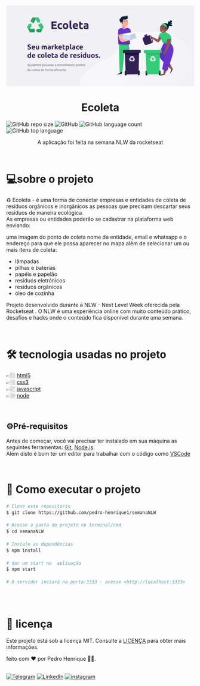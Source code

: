 <img src="github/banner.png" align="center" width='800' />

<h1 align="center">Ecoleta</h1>

![GitHub repo size](https://img.shields.io/github/repo-size/pedro-henrique1/semanaNLW)
![GitHub](https://img.shields.io/github/license/pedro-henrique1/semanaNLW)
![GitHub language count](https://img.shields.io/github/languages/count/pedro-henrique1/semanaNLW)
![GitHub top language](https://img.shields.io/github/languages/top/pedro-henrique1/semanaNLW)
<br>

<p align="center">A aplicação foi feita na semana NLW da rocketseat</p>

<br>

# 💻sobre o projeto

<p>
♻️ Ecoleta - é uma forma de conectar empresas e entidades de coleta de resíduos orgânicos e inorgânicos as pessoas que precisam descartar seus resíduos de maneira ecológica.<br>
As empresas ou entidades poderão se cadastrar na plataforma web enviando:
</p>

</p> uma imagem do ponto de coleta
nome da entidade, email e whatsapp
e o endereço para que ele possa aparecer no mapa
além de selecionar um ou mais ítens de coleta:
<p>
  <ul>
    <li>lâmpadas</li>
    <li>pilhas e baterias</li>
    <li>papéis e papelão</li>
    <li>resíduos eletrónicos</li>
    <li>resíduos orgânicos</li>
    <li>óleo de cozinha</li>
  </ul>

</p> Projeto desenvolvido durante a NLW - Next Level Week oferecida pela Rocketseat . O NLW é uma experiência online com muito conteúdo prático, desafios e hacks onde o conteúdo fica disponível durante uma semana.
<p>

<br>

# 🛠️ tecnologia usadas no projeto

👉🏼 [html5](https://developer.mozilla.org/pt-BR/docs/Web/HTML)<br>
👉🏼 [css3](https://developer.mozilla.org/pt-br/docs/web/css)<br>
👉🏼 [javascript](https://developer.mozilla.org/pt-BR/docs/Web/JavaScript/About_JavaScript)<br>
👉🏼 [node](https://nodejs.org/en/)

<br>

## ⚙️Pré-requisitos

Antes de começar, você vai precisar ter instalado em sua máquina as seguintes ferramentas:
[Git](https://git-scm.com), [Node.js](https://nodejs.org/en/).<br>
Além disto é bom ter um editor para trabalhar com o código como [VSCode](https://code.visualstudio.com/)

<br>

# 🎉 Como executar o projeto

```bash
# Clone este repositório
$ git clone https://github.com/pedro-henrique1/semanaNLW

# Acesse a pasta do projeto no terminal/cmd
$ cd semanaNLW

# Instale as dependências
$ npm install

# dar um start na  aplicação
$ npm start

# O servidor inciará na porta:3333 - acesse <http://localhost:3333>
```

<br>
<br>

# 📝 licença

Este projeto está sob a licença MIT. Consulte a [LICENÇA](/LICENSE) para obter mais informações.

feito com ❤️ por Pedro Henrique 👏🏼.<br> 
<br>

[![Telegram](https://img.shields.io/badge/-TELEGRAM-2CA5E0?style=for-the-badge&logo=telegram&logoColor=white)](https://t.me/pedr0_henrique)
[![LinkedIn](https://img.shields.io/badge/-LINKEDIN-0077B5?style=for-the-badge&logo=linkedin&logoColor=white)](https://www.linkedin.com/in/pedro-henrique-silva-rodrigues-0544ab199/)
[![instagram](https://img.shields.io/badge/instagram-%23E4405F.svg?&style=for-the-badge&logo=instagram&logoColor=white)](https://www.instagram.com/pedro_henrique_dev/)
